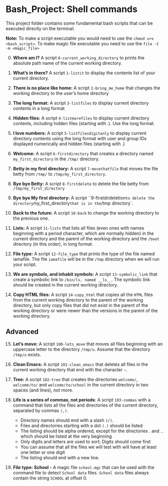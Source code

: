 # Bash_Project: Shell commands

This project folder contains some fundamental bash scripts that can be executed directly on the terminal.

__Note:__ To make a script executable you would need to use the ``chmod u+x <bash_script>``. To make magic file executable you need to use the ``file -C -m <magic_file>``

0. __Where am I?__ A script ``0-current_working_directory`` to prints the absolute path name of the current working directory.

1. __What’s in there?__
A script ``1-listit`` to display the contents list of your current directory.

2. __There is no place like home:__
A script ``2-bring_me_home`` that changes the working directory to the user’s home directory

3. __The long format:__
A script ``3-listfiles`` to display current directory contents in a long format

4. __Hidden files:__
A script ``4-listmorefiles`` to display current directory contents, including hidden files (starting with .). Use the long format.

5. __I love numbers:__
A script ``5-listfilesdigitonly`` to display current directory contents using the long format with user and group IDs displayed numerically and hidden files (starting with .)

6. __Welcome:__
A script ``6-firstdirectory`` that creates a directory named `my_first_directory` in the `/tmp/` directory.

7. __Betty in my first directory:__
A script ``7-movethatfile`` that moves the file betty from `/tmp/` to `/tmp/my_first_directory`.

8. __Bye bye Betty:__
A script ``8-firstdelete`` to delete the file betty from `/tmp/my_first_directory`

9. __Bye bye My first directory:__
A script ``9-firstdirdeletion` to delete the directory `my_first_directory` that is in the `/tmp directory`.

10. __Back to the future:__
A script ``10-back`` to change the working directory to the previous one.

11. __Lists:__
A script ``11-lists`` that lists all files (even ones with names beginning with a period character, which are normally hidden) in the current directory and the parent of the working directory and the `/boot` directory (in this order), in long format.

12. __File type:__
A script ``12-file_type`` that prints the type of the file named iamafile. The file `iamafile` will be in the `/tmp` directory when we will run your script.

13. __We are symbols, and inhabit symbols:__
A script ``13-symbolic_link`` that create a symbolic link to `/bin/ls, named __ls__`. The symbolic link should be created in the current working directory.

14. __Copy HTML files:__
A script ``14-copy_html`` that copies all the `HTML` files from the current working directory to the parent of the working directory, but only copy files that did not exist in the parent of the working directory or were newer than the versions in the parent of the working directory.

## __Advanced__
15. __Let’s move:__
A script ``100-lets_move`` that moves all files beginning with an uppercase letter to the directory `/tmp/u`. Assume that the directory `/tmp/u` exists.

16. __Clean Emacs:__
A script ``101-clean_emacs`` that deletes all files in the current working directory that end with the character `~`.

17. __Tree:__
A script ``102-tree`` that creates the directories `welcome/`, `welcome/to/` and `welcome/to/school` in the current directory in two spaces (and lines), not more.

18. __Life is a series of commas, not periods__:
A script ``103-commas`` with a command that lists all the files and directories of the current directory, separated by commas `(,)`.

    + Directory names should end with a slash `(/)`.
    + Files and directories starting with a dot `(.)` should be listed
    + The listing should be alpha ordered, except for the directories . and .. which should be listed at the very beginning
    + Only digits and letters are used to sort; Digits should come first
    + You can assume that all the files we will test with will have at least one letter or one digit
    + The listing should end with a new line.

19. __File type: School -__
A magic file ``school.mgc`` that can be used with the command file to detect `School data` files. `School data` files always contain the string `SCHOOL` at offset 0.

